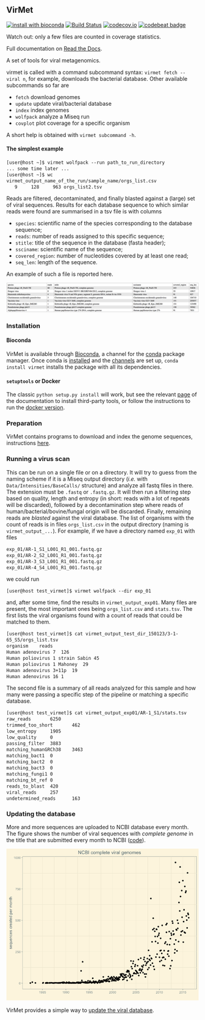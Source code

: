 VirMet
------

[![install with bioconda](https://img.shields.io/badge/install%20with-bioconda-brightgreen.svg?style=flat-square)](http://bioconda.github.io/recipes/virmet/README.html)
[![Build Status](https://travis-ci.org/ozagordi/VirMet.svg?branch=master)](https://travis-ci.org/ozagordi/VirMet)
[![codecov.io](https://codecov.io/github/ozagordi/VirMet/coverage.svg?branch=master)](https://codecov.io/github/ozagordi/VirMet?branch=master)
[![codebeat badge](https://codebeat.co/badges/bf360427-6915-4432-b43e-054716e8139f)](https://codebeat.co/projects/github-com-ozagordi-virmet-master)

Watch out: only a few files are counted in coverage statistics.

Full documentation on [Read the Docs](http://virmet.rtfd.org/en/latest/).

A set of tools for viral metagenomics.

virmet is called with a command subcommand
syntax: `virmet fetch --viral n`, for example, downloads the bacterial
database. Other available subcommands so far are

- `fetch`               download genomes
- `update`              update viral/bacterial database
- `index`               index genomes
- `wolfpack`            analyze a Miseq run
- `covplot`             plot coverage for a specific organism


A short help is obtained with `virmet subcommand -h`.

#### The simplest example

    [user@host ~]$ virmet wolfpack --run path_to_run_directory
    ... some time later ...
    [user@host ~]$ wc virmet_output_name_of_the_run/sample_name/orgs_list.csv
       9     128     963 orgs_list2.tsv

Reads are filtered, decontaminated, and finally blasted against a (large)
set of viral sequences. Results for each database sequence to which similar reads
were found are summarised in a tsv file is with columns

- `species`: scientific name of the species corresponding to the database sequence;
- `reads`: number of reads assigned to this specific sequence;
- `stitle`: title of the sequence in the database (fasta header);
- `ssciname`: scientific name of the sequence;
- `covered_region`: number of nucleotides covered by at least one read;
- `seq_len`: length of the sequence.

An example of such a file is reported here.

![Figure 1](output.png " Figure 1")

### Installation

#### Bioconda

VirMet is available through [Bioconda](https://bioconda.github.io), a channel
for the [conda](http://conda.pydata.org/docs/intro.html) package manager. Once
conda is [installed](https://bioconda.github.io/#install-conda) and the
[channels](https://bioconda.github.io/#set-up-channels) are set up,
`conda install virmet` installs the package with all its dependencies.

#### `setuptools` or Docker

The classic `python setup.py install` will work, but see the relevant
[page](http://virmet.readthedocs.io/en/latest/installation/) of the
documentation to install third-party tools, or follow the instructions
to run the [docker version](http://virmet.readthedocs.io/en/latest/dockerised/).

### Preparation

VirMet contains programs to download and index the genome sequences,
instructions [here](http://virmet.readthedocs.io/en/latest/preparation/).

### Running a virus scan

This can be run on a single file or on a directory. It will try to guess from
the naming scheme if it is a Miseq output directory (_i.e._ with
`Data/Intensities/BaseCalls/` structure) and analyze all fastq files in there.
The extension must be `.fastq` or `.fastq.gz`. It will then run a filtering
step based on quality, length and entropy (in short: reads with a lot of
repeats will be discarded), followed by a decontamination step where reads
of human/bacterial/bovine/fungal origin will be discarded. Finally, remaining
reads are _blasted_ against the viral database. The list of organisms with the
count of reads is in files `orgs_list.csv` in the output directory
(naming is `virmet_output_...`). For example, if we have a directory named
`exp_01` with files

    exp_01/AR-1_S1_L001_R1_001.fastq.gz
    exp_01/AR-2_S2_L001_R1_001.fastq.gz
    exp_01/AR-3_S3_L001_R1_001.fastq.gz
    exp_01/AR-4_S4_L001_R1_001.fastq.gz

we could run

    [user@host test_virmet]$ virmet wolfpack --dir exp_01

and, after some time, find the results in `virmet_output_exp01`. Many files are
present, the most important ones being `orgs_list.csv` and `stats.tsv`. The
first lists the viral organisms found with a count of reads that could be
matched to them.

    [user@host test_virmet]$ cat virmet_output_test_dir_150123/3-1-65_S5/orgs_list.tsv
    organism	reads
    Human adenovirus 7	126
    Human poliovirus 1 strain Sabin	45
    Human poliovirus 1 Mahoney	29
    Human adenovirus 3+11p	19
    Human adenovirus 16	1

The second file is a summary of all reads analyzed for this sample and how many
were passing a specific step of the pipeline or matching a specific database.

    [user@host test_virmet]$ cat virmet_output_exp01/AR-1_S1/stats.tsv
    raw_reads       6250
    trimmed_too_short       462
    low_entropy     1905
    low_quality     0
    passing_filter  3883
    matching_humanGRCh38    3463
    matching_bact1  0
    matching_bact2  0
    matching_bact3  0
    matching_fungi1 0
    matching_bt_ref 0
    reads_to_blast  420
    viral_reads     257
    undetermined_reads      163


### Updating the database

More and more sequences are uploaded to NCBI database every month. The figure
shows the number of viral sequences with _complete genome_ in the title
that are submitted every month to NCBI ([code](https://gist.github.com/ozagordi/c1e1c4158ab4e94e4683)).

![Code used to create the figure is [here](https://gist.github.com/ozagordi/c1e1c4158ab4e94e4683)](./docs/viral_genomes.png "NCBI complete viral genomes per month")

VirMet provides a simple way to [update the viral database](http://virmet.readthedocs.io/en/latest/updating/).
